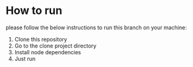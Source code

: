 # How to run
please follow the below instructions to run this branch on your machine:

1. Clone this repository
2. Go to the clone project directory
3. Install node dependencies
4. Just run
